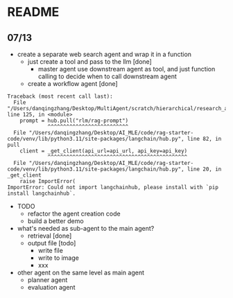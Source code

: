# README
## 07/13
* create a separate web search agent and wrap it in a function
  * just create a tool and pass to the llm [done]
    * master agent use downstream agent as tool, and just function calling to decide when to call downstream agent
  * create a workflow agent [done]

```
Traceback (most recent call last):
  File "/Users/danqingzhang/Desktop/MultiAgent/scratch/hierarchical/research_agent.py", line 125, in <module>
    prompt = hub.pull("rlm/rag-prompt")
             ^^^^^^^^^^^^^^^^^^^^^^^^^^
  File "/Users/danqingzhang/Desktop/AI_MLE/code/rag-starter-code/venv/lib/python3.11/site-packages/langchain/hub.py", line 82, in pull
    client = _get_client(api_url=api_url, api_key=api_key)
             ^^^^^^^^^^^^^^^^^^^^^^^^^^^^^^^^^^^^^^^^^^^^^
  File "/Users/danqingzhang/Desktop/AI_MLE/code/rag-starter-code/venv/lib/python3.11/site-packages/langchain/hub.py", line 20, in _get_client
    raise ImportError(
ImportError: Could not import langchainhub, please install with `pip install langchainhub`.
```
* TODO
  * refactor the agent creation code
  * build a better demo
* what's needed as sub-agent to the main agent?
  * retrieval [done]
  * output file [todo]
    * write file
    * write to image
    * xxx
* other agent on the same level as main agent
  * planner agent
  * evaluation agent